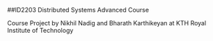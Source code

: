 ##ID2203 Distributed Systems Advanced Course

Course Project by Nikhil Nadig and Bharath Karthikeyan at KTH Royal Institute of Technology